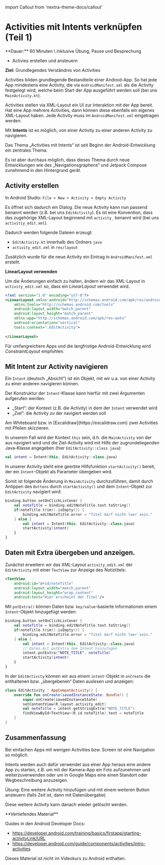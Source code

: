 import Callout from 'nextra-theme-docs/callout'

# Activities mit Intents verknüpfen (Teil 1)

<Callout>
  **Dauer:** 60 Minuten \
  inklusive Übung, Pause und Besprechung

  - Activies erstellen und ansteuern

  **Ziel:** Grundlegendes Verständnis von Activities
</Callout>

Activities bilden grundlegende Bestandteile 
einer Android-App. So hat jede App mindestens
eine Activity, die via `AndroidManifest.xml` als
die Activity festgelegt wird, welche beim 
Start der App ausgeführt werden soll 
(bei uns `MainActivity.kt`). 

Activities stellen via XML-Layout ein UI
zur Interaktion mit der App bereit. Hat eine
App mehrere Activities, dann können diese ebenfalls
ein eigenes XML-Layout haben. Jede Activity muss
im `AndroidManifest.xml` eingetragen werden.

Mit **Intents** ist es möglich, von einer
Activity zu einer anderen Activity zu navigieren.

<Callout type="warning">
Das Thema „Activities mit Intents“ ist seit
Beginn der Android-Entwicklung ein zentrales
Thema.

Es ist aber durchaus möglich, dass dieses Thema
durch neue Entwicklungen wie des „Navigationsgraphens“
und Jetpack Compose zunehmend in den Hintergrund
gerät.
</Callout>

## Activity erstellen

In Android Studio: 
`File > New > Activity > Empty Activity`

Es öffnet sich dadurch ein Dialog. Die neue 
Activity kann nun passend benannt werden
(z.B. bei uns `EditActivity`). Es ist eine
Konvention, dass das zugehörige XML-Layout
beginnend mit `activity_` benannt wird 
(bei uns `activitiy_edit.xml`).

Dadurch werden folgende Dateien erzeugt:

- `EditActivity.kt` innerhalb des Ordners `java`
- `activity_edit.xml` in `res/layout`

Zusätzlich wurde für die neue Activity ein 
Eintrag in `AndroidManifest.xml` erstellt.

**LinearLayout verwenden**

Um die Änderungen einfach zu halten, ändern
wir das XML-Layout in `activity_edit.xml` so,
dass ein _LinearLayout_ verwendet wird. 

```xml
<?xml version="1.0" encoding="utf-8"?>
<LinearLayout xmlns:android="http://schemas.android.com/apk/res/android"
    xmlns:tools="http://schemas.android.com/tools"
    android:layout_width="match_parent"
    android:layout_height="match_parent"
    xmlns:app="http://schemas.android.com/apk/res-auto"
    android:orientation="vertical"
    tools:context=".EditActivity">
    
</LinearLayout>
```

Für umfangreichere Apps und die langfristige
Android-Entwicklung wird _ConstraintLayout_
empfohlen.

## Mit Intent zur Activity navigieren

Ein `Intent` (deutsch „Absicht“) ist ein Objekt,
mit wir u.a. von einer Activity zu einer anderen
navigieren können.

Der Konstruktur der `Intent`-Klasse kann hierfür
mit zwei Argumenten aufgerufen werden:

- „Start“: der Kontext (z.B. die Activity) in dem der `Intent` verwendet wird 
- „Ziel“: die Activity zu der navigiert werden soll

<Callout type="warning">
Am Whiteboard bzw. in [Excalidraw](https://excalidraw.com)
zwei Activities mit Pfeilen skizzieren.
</Callout>

In unserem Fall wird der Kontext `this` sein, d.h. die
`MainActivity` von der aus navigiert wird und die Ziel-Activity
wird mit Hilfe der zugrundeliegenden Java-Klasse angegeben
(hier `EditActivity::class.java`):

```kotlin
val intent = Intent(this, EditActivity::class.java)
```

In unserer Activity steht eine geerbte Hilfsfunktion 
`startActivity()` bereit, der ein `Intent`-Objekt
als Parameter übergeben wird.

Somit ist folgende Änderung in `MainActivity` durchzuführen,
damit durch Antippen des `Buttons` durch `startActivity()`
und dem `Intent`-Objekt zur `EditActivity` navigiert wird:

```kotlin
binding.button.setOnClickListener {
    val noteTitle = binding.editNoteTitle.text.toString()
    if(noteTitle.trim().isEmpty()) {
        binding.editNoteTitle.error = "Titel darf nicht leer sein."
    } else {
        val intent = Intent(this, EditActivity::class.java)
        startActivity(intent)
    }
}
```

## Daten mit Extra übergeben und anzeigen.

Zunächst erweitern wir das XML-Layout `activity_edit.xml`
der `EditActivity` mit einer `TextView` zur Anzeige
des Notiztitels:

```xml
<TextView
    android:id="@+id/noteTitle"
    android:layout_width="match_parent"
    android:layout_height="wrap_content"
    android:text="Hier erscheint der Titel"/>
```

Mit `putExtra()` können Daten bzw. `key/value`-basierte
Informationen einem `Intent`-Objekt hinzugefügt werden:

```kotlin
binding.button.setOnClickListener {
    val noteTitle = binding.editNoteTitle.text.toString()
    if(noteTitle.trim().isEmpty()) {
        binding.editNoteTitle.error = "Titel darf nicht leer sein."
    } else {
        val intent = Intent(this, EditActivity::class.java)
        // Daten mit putExtra dem Intent hinzufügen
        intent.putExtra("NOTE_TITLE", noteTitle)
        startActivity(intent)
    }
}
```

In der `EditActivity` können wir aus einem `intent`-Objekt
in `onCreate` die enthaltenen bzw. „übergebenen“ Daten
auslesen und anzeigen:

```kotlin
class EditActivity : AppCompatActivity() {
    override fun onCreate(savedInstanceState: Bundle?) {
        super.onCreate(savedInstanceState)
        setContentView(R.layout.activity_edit)
        val noteTitle = intent.getStringExtra("NOTE_TITLE")
        findViewById<TextView>(R.id.noteTitle).text = noteTitle
    }
}
```

## Zusammenfassung

Bei einfachen Apps mit wenigen Activities bzw.
Screen ist eine Navigation so möglich. 

Intents werden auch dafür verwendet aus einer
App heraus eine andere App zu starten, z.B. um
mit der Kamera-App ein Foto aufzunehmen und
weiterzuverwenden oder um in Google Maps eine
einen Standort oder Wegbeschreibung anzuzeigen.

<Callout type="warning" emoji="👨🏻‍💻">
Übung: Eine weitere Activity hinzufügen und mit 
einem weiteren Button ansteuern (falls Zeit ist,
dann mit Datenübergabe).

Diese weitere Activity kann danach wieder gelöscht werden.
</Callout>

<Callout type="warning">
**Vertiefendes Material**

Guides in den Android Developer Docs: 
- https://developer.android.com/training/basics/firstapp/starting-activityLink/URL
- https://developer.android.com/guide/components/activities/intro-activities 

Dieses Material ist nicht im Videokurs 
zu Android enthalten.
</Callout>


